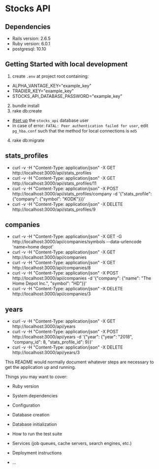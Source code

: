 # Stocks API

## Dependencies
- Rails version: 2.6.5
- Ruby version: 6.0.1
- postgresql: 10.10

## Getting Started with local development
1. create `.env` at project root containing:
  - ALPHA_VANTAGE_KEY="example_key"
  - TRADIER_KEY="example_key"
  - STOCKS_API_DATABASE_PASSWORD="example_key"
2. bundle install
3. rake db:create
  - [#set up](https://stackoverflow.com/a/23127354/12419324) the `stocks_api` database user
  - in case of error: `FATAL: Peer authentication failed for user`, edit `pg_hba.conf` such that the method for local connections is `md5`
4. rake db:migrate

## stats_profiles
- curl -v -H "Content-Type: application/json" -X GET http://localhost:3000/api/stats_profiles
- curl -v -H "Content-Type: application/json" -X GET http://localhost:3000/api/stats_profiles/11
- curl -v -H "Content-Type: application/json" -X POST http://localhost:3000/api/stats_profiles/company -d '{"stats_profile": {"company": {"symbol": "KODK"}}}'
- curl -v -H "Content-Type: application/json" -X DELETE http://localhost:3000/api/stats_profiles/9

## companies
- curl -v -H "Content-Type: application/json" -X GET -G http://localhost:3000/api/companies/symbols --data-urlencode 'name=home depot'
- curl -v -H "Content-Type: application/json" -X GET http://localhost:3000/api/companies
- curl -v -H "Content-Type: application/json" -X GET http://localhost:3000/api/companies/8
- curl -v -H "Content-Type: application/json" -X POST http://localhost:3000/api/companies -d '{"company": {"name": "The Home Depot Inc.", "symbol": "HD"}}'
- curl -v -H "Content-Type: application/json" -X DELETE http://localhost:3000/api/companies/3

## years
- curl -v -H "Content-Type: application/json" -X GET http://localhost:3000/api/years
- curl -v -H "Content-Type: application/json" -X POST http://localhost:3000/api/years -d '{"year": {"year": "2018", "company_id": 8, "stats_profile_id": 9}}'
- curl -v -H "Content-Type: application/json" -X DELETE http://localhost:3000/api/years/3



This README would normally document whatever steps are necessary to get the
application up and running.

Things you may want to cover:

* Ruby version

* System dependencies

* Configuration

* Database creation

* Database initialization

* How to run the test suite

* Services (job queues, cache servers, search engines, etc.)

* Deployment instructions

* ...

